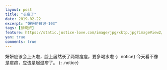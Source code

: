 ```yaml
---
layout: post
title: "长痘了"
date: 2019-02-22
excerpt: "妍妍的日记-103"
tags: [徐晓妍]
feature: https://static.justice-love.com/image/jpg/xktp.jpg?imageView2/1/w/1200/h/500
yan: true
comments: true
---
```

妍妍应该会上火啦，脸上居然长了两颗痘痘，要多喝水啦
{: .notice}
今天看不像是痘痘，应该是起湿疹了。
{: .notice}
